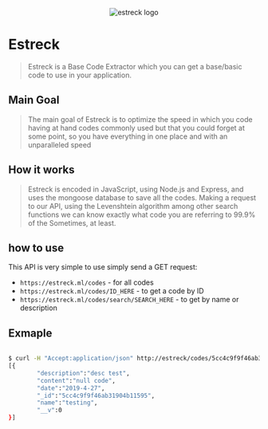 <p align="center"><img align="center" src="https://media.discordapp.net/attachments/546760912384688160/570382812960784394/unknown.png?width=1280&height=640" title="estreck logo"></p>

# **Estreck**

>Estreck is a Base Code Extractor which you can get a base/basic code to use in your application.

## **Main Goal**

>The main goal of Estreck is to optimize the speed in which you code having at hand codes commonly used but that you could forget at some point, so you have everything in one place and with an unparalleled speed

## **How it works**

>Estreck is encoded in JavaScript, using Node.js and Express, and uses the mongoose database to save all the codes. Making a request to our API, using the Levenshtein algorithm among other search functions we can know exactly what code you are referring to 99.9% of the Sometimes, at least.

## **how to use**

This API is very simple to use simply send a GET request:
- `https://estreck.ml/codes` - for all codes
- `https://estreck.ml/codes/ID_HERE` - to get a code by ID
- `https://estreck.ml/codes/search/SEARCH_HERE` - to get by name or description

## **Exmaple**

```bash

$ curl -H "Accept:application/json" http://estreck/codes/5cc4c9f9f46ab31904b11595
[{
        "description":"desc test",
        "content":"null code",
        "date":"2019-4-27",
        "_id":"5cc4c9f9f46ab31904b11595",
        "name":"testing",
        "__v":0
}]
```